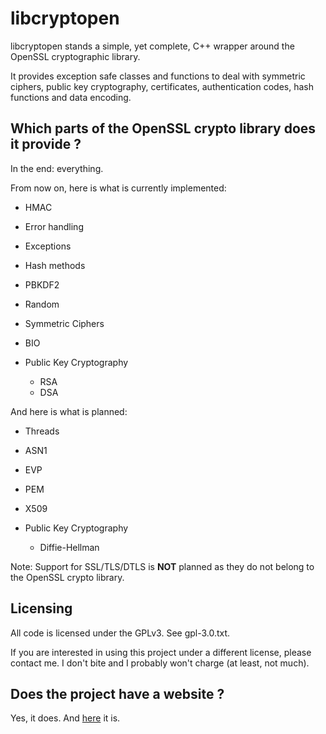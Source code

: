 libcryptopen
============

libcryptopen stands a simple, yet complete, C++ wrapper around the OpenSSL cryptographic library.

It provides exception safe classes and functions to deal with symmetric ciphers, public key cryptography, certificates, authentication codes, hash functions and data encoding.

Which parts of the OpenSSL crypto library does it provide ?
-----------------------------------------------------------

In the end: everything.


From now on, here is what is currently implemented:

 - HMAC
 - Error handling
 - Exceptions
 - Hash methods
 - PBKDF2
 - Random
 - Symmetric Ciphers
 - BIO
 - Public Key Cryptography

   - RSA
   - DSA

And here is what is planned:

 - Threads
 - ASN1
 - EVP
 - PEM
 - X509
 - Public Key Cryptography

   - Diffie-Hellman

Note: Support for SSL/TLS/DTLS is **NOT** planned as they do not belong to the OpenSSL crypto library.

Licensing
---------

All code is licensed under the GPLv3. See gpl-3.0.txt.

If you are interested in using this project under a different license, please contact me. I don't bite and I probably won't charge (at least, not much).

Does the project have a website ?
---------------------------------

Yes, it does. And [here](http://www.freelan.org) it is. 
